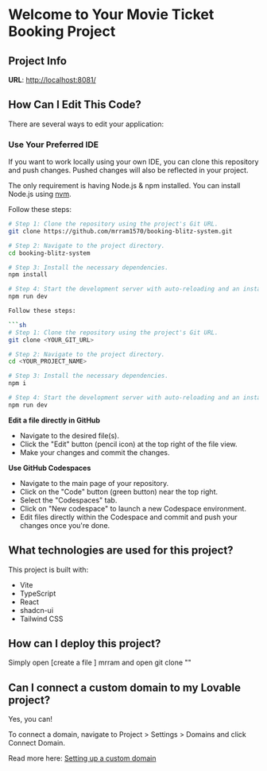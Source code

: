 # Welcome to Your Movie Ticket Booking Project

## Project Info

**URL**: [http://localhost:8081/](http://localhost:8081/)

## How Can I Edit This Code?

There are several ways to edit your application:

### Use Your Preferred IDE

If you want to work locally using your own IDE, you can clone this repository and push changes. Pushed changes will also be reflected in your project.

The only requirement is having Node.js & npm installed. You can install Node.js using [nvm](https://github.com/nvm-sh/nvm#installing-and-updating).

Follow these steps:

```sh
# Step 1: Clone the repository using the project's Git URL.
git clone https://github.com/mrram1570/booking-blitz-system.git

# Step 2: Navigate to the project directory.
cd booking-blitz-system

# Step 3: Install the necessary dependencies.
npm install

# Step 4: Start the development server with auto-reloading and an instant preview.
npm run dev

Follow these steps:

```sh
# Step 1: Clone the repository using the project's Git URL.
git clone <YOUR_GIT_URL>

# Step 2: Navigate to the project directory.
cd <YOUR_PROJECT_NAME>

# Step 3: Install the necessary dependencies.
npm i

# Step 4: Start the development server with auto-reloading and an instant preview.
npm run dev
```

**Edit a file directly in GitHub**

- Navigate to the desired file(s).
- Click the "Edit" button (pencil icon) at the top right of the file view.
- Make your changes and commit the changes.

**Use GitHub Codespaces**

- Navigate to the main page of your repository.
- Click on the "Code" button (green button) near the top right.
- Select the "Codespaces" tab.
- Click on "New codespace" to launch a new Codespace environment.
- Edit files directly within the Codespace and commit and push your changes once you're done.

## What technologies are used for this project?

This project is built with:

- Vite
- TypeScript
- React
- shadcn-ui
- Tailwind CSS

## How can I deploy this project?

Simply open [create a file ] mrram  and open git  clone ""

## Can I connect a custom domain to my Lovable project?

Yes, you can!

To connect a domain, navigate to Project > Settings > Domains and click Connect Domain.

Read more here: [Setting up a custom domain](https://docs.lovable.dev/tips-tricks/custom-domain#step-by-step-guide)
